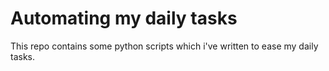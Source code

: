 # Automating my daily tasks
This repo contains some python scripts which i've written to ease my daily tasks.
